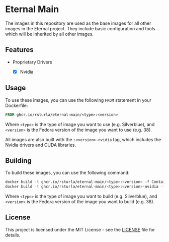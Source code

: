# Eternal Main

The images in this repository are used as the base images for all other images in the Eternal project.
They include basic configuration and tools which will be inherited by all other images.


## Features

- Proprietary Drivers
  - [x] Nvidia


## Usage

To use these images, you can use the following `FROM` statement in your Dockerfile:

```dockerfile
FROM ghcr.io/rsturla/eternal-main/<type>:<version>
```

Where `<type>` is the type of image you want to use (e.g. Silverblue), and `<version>` is the Fedora version of the image you want to use (e.g. 38).

All images are also built with the `:<version>-nvidia` tag, which includes the Nvidia drivers and CUDA libraries.


## Building

To build these images, you can use the following command:

```bash
docker build -t ghcr.io/rsturla/eternal-main/<type>:<version> -f Containerfile .
docker build -t ghcr.io/rsturla/eternal-main/<type>:<version>-nvidia -f Containerfile.nvidia .
```

Where `<type>` is the type of image you want to build (e.g. Silverblue), and `<version>` is the Fedora version of the image you want to build (e.g. 38).


## License

This project is licensed under the MIT License - see the [LICENSE](LICENSE) file for details.
